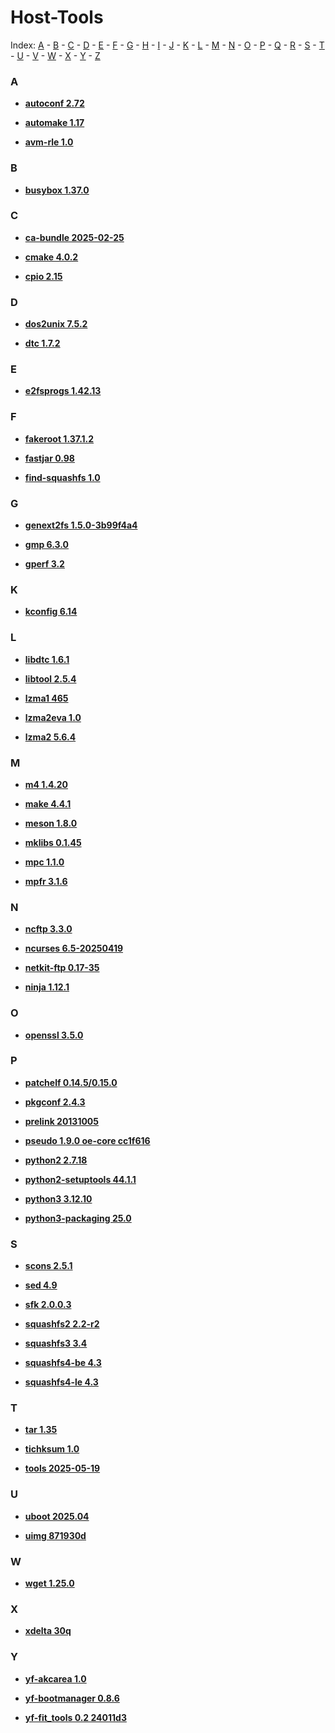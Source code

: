 [//]: # ( Do not edit this file! Run generate.sh to create it. )
# Host-Tools
Index: [A](#a) - [B](#b) - [C](#c) - [D](#d) - [E](#e) - [F](#f) - [G](#g) - [H](#h) - [I](#i) - [J](#j) - [K](#k) - [L](#l) - [M](#m) - [N](#n) - [O](#o) - [P](#p) - [Q](#q) - [R](#r) - [S](#s) - [T](#t) - [U](#u) - [V](#v) - [W](#w) - [X](#x) - [Y](#y) - [Z](#z)

### A

  * **[autoconf 2.72](autoconf-host.md)<a id='autoconf-host'></a>**<br>

  * **[automake 1.17](automake-host.md)<a id='automake-host'></a>**<br>

  * **[avm-rle 1.0](avm-rle-host.md)<a id='avm-rle-host'></a>**<br>

### B

  * **[busybox 1.37.0](busybox-host.md)<a id='busybox-host'></a>**<br>

### C

  * **[ca-bundle 2025-02-25](ca-bundle-host.md)<a id='ca-bundle-host'></a>**<br>

  * **[cmake 4.0.2](cmake-host.md)<a id='cmake-host'></a>**<br>

  * **[cpio 2.15](cpio-host.md)<a id='cpio-host'></a>**<br>

### D

  * **[dos2unix 7.5.2](dos2unix-host.md)<a id='dos2unix-host'></a>**<br>

  * **[dtc 1.7.2](dtc-host.md)<a id='dtc-host'></a>**<br>

### E

  * **[e2fsprogs 1.42.13](e2fsprogs-host.md)<a id='e2fsprogs-host'></a>**<br>

### F

  * **[fakeroot 1.37.1.2](fakeroot-host.md)<a id='fakeroot-host'></a>**<br>

  * **[fastjar 0.98](fastjar-host.md)<a id='fastjar-host'></a>**<br>

  * **[find-squashfs 1.0](find-squashfs-host.md)<a id='find-squashfs-host'></a>**<br>

### G

  * **[genext2fs 1.5.0-3b99f4a4](genext2fs-host.md)<a id='genext2fs-host'></a>**<br>

  * **[gmp 6.3.0](gmp-host.md)<a id='gmp-host'></a>**<br>

  * **[gperf 3.2](gperf-host.md)<a id='gperf-host'></a>**<br>

### K

  * **[kconfig 6.14](kconfig-host.md)<a id='kconfig-host'></a>**<br>

### L

  * **[libdtc 1.6.1](libdtc-host.md)<a id='libdtc-host'></a>**<br>

  * **[libtool 2.5.4](libtool-host.md)<a id='libtool-host'></a>**<br>

  * **[lzma1 465](lzma1-host.md)<a id='lzma1-host'></a>**<br>

  * **[lzma2eva 1.0](lzma2eva-host.md)<a id='lzma2eva-host'></a>**<br>

  * **[lzma2 5.6.4](lzma2-host.md)<a id='lzma2-host'></a>**<br>

### M

  * **[m4 1.4.20](m4-host.md)<a id='m4-host'></a>**<br>

  * **[make 4.4.1](make-host.md)<a id='make-host'></a>**<br>

  * **[meson 1.8.0](meson-host.md)<a id='meson-host'></a>**<br>

  * **[mklibs 0.1.45](mklibs-host.md)<a id='mklibs-host'></a>**<br>

  * **[mpc 1.1.0](mpc-host.md)<a id='mpc-host'></a>**<br>

  * **[mpfr 3.1.6](mpfr-host.md)<a id='mpfr-host'></a>**<br>

### N

  * **[ncftp 3.3.0](ncftp-host.md)<a id='ncftp-host'></a>**<br>

  * **[ncurses 6.5-20250419](ncurses-host.md)<a id='ncurses-host'></a>**<br>

  * **[netkit-ftp 0.17-35](netkit-ftp-host.md)<a id='netkit-ftp-host'></a>**<br>

  * **[ninja 1.12.1](ninja-host.md)<a id='ninja-host'></a>**<br>

### O

  * **[openssl 3.5.0](openssl-host.md)<a id='openssl-host'></a>**<br>

### P

  * **[patchelf 0.14.5/0.15.0](patchelf-host.md)<a id='patchelf-host'></a>**<br>

  * **[pkgconf 2.4.3](pkgconf-host.md)<a id='pkgconf-host'></a>**<br>

  * **[prelink 20131005](prelink-host.md)<a id='prelink-host'></a>**<br>

  * **[pseudo 1.9.0 oe-core cc1f616](pseudo-host.md)<a id='pseudo-host'></a>**<br>

  * **[python2 2.7.18](python2-host.md)<a id='python2-host'></a>**<br>

  * **[python2-setuptools 44.1.1](python2-setuptools-host.md)<a id='python2-setuptools-host'></a>**<br>

  * **[python3 3.12.10](python3-host.md)<a id='python3-host'></a>**<br>

  * **[python3-packaging 25.0](python3-packaging-host.md)<a id='python3-packaging-host'></a>**<br>

### S

  * **[scons 2.5.1](scons-host.md)<a id='scons-host'></a>**<br>

  * **[sed 4.9](sed-host.md)<a id='sed-host'></a>**<br>

  * **[sfk 2.0.0.3](sfk-host.md)<a id='sfk-host'></a>**<br>

  * **[squashfs2 2.2-r2](squashfs2-host.md)<a id='squashfs2-host'></a>**<br>

  * **[squashfs3 3.4](squashfs3-host.md)<a id='squashfs3-host'></a>**<br>

  * **[squashfs4-be 4.3](squashfs4-be-host.md)<a id='squashfs4-be-host'></a>**<br>

  * **[squashfs4-le 4.3](squashfs4-le-host.md)<a id='squashfs4-le-host'></a>**<br>

### T

  * **[tar 1.35](tar-host.md)<a id='tar-host'></a>**<br>

  * **[tichksum 1.0](tichksum-host.md)<a id='tichksum-host'></a>**<br>

  * **[tools 2025-05-19](tools-host.md)<a id='tools-host'></a>**<br>

### U

  * **[uboot 2025.04](uboot-host.md)<a id='uboot-host'></a>**<br>

  * **[uimg 871930d](uimg-host.md)<a id='uimg-host'></a>**<br>

### W

  * **[wget 1.25.0](wget-host.md)<a id='wget-host'></a>**<br>

### X

  * **[xdelta 30q](xdelta-host.md)<a id='xdelta-host'></a>**<br>

### Y

  * **[yf-akcarea 1.0](yf-akcarea-host.md)<a id='yf-akcarea-host'></a>**<br>

  * **[yf-bootmanager 0.8.6](yf-bootmanager-host.md)<a id='yf-bootmanager-host'></a>**<br>

  * **[yf-fit_tools 0.2 24011d3](yf-fit_tools-host.md)<a id='yf-fit-tools-host'></a>**<br>
